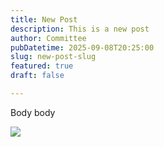 ```yaml
---
title: New Post
description: This is a new post
author: Committee
pubDatetime: 2025-09-08T20:25:00
slug: new-post-slug
featured: true
draft: false

---
```

Body body

![](/astropaper-og.jpg)
